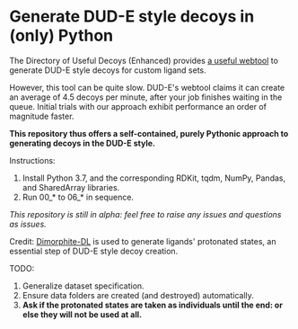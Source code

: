 # Generate DUD-E style decoys in (only) Python

The Directory of Useful Decoys (Enhanced) provides [a useful webtool](http://dude.docking.org/generate) to generate DUD-E style decoys for custom ligand sets.

However, this tool can be quite slow. DUD-E's webtool claims it can create an average of 4.5 decoys per minute, after your job finishes waiting in the queue. Initial trials with our approach exhibit performance an order of magnitude faster.

**This repository thus offers a self-contained, purely Pythonic approach to generating decoys in the DUD-E style.**

Instructions:
1. Install Python 3.7, and the corresponding RDKit, tqdm, NumPy, Pandas, and SharedArray libraries.
2. Run 00_\* to 06_\* in sequence.

*This repository is still in alpha: feel free to raise any issues and questions as issues.*

Credit: [Dimorphite-DL](https://durrantlab.pitt.edu/dimorphite-dl/) is used to generate ligands' protonated states, an essential step of DUD-E style decoy creation.

TODO:
1. Generalize dataset specification.
2. Ensure data folders are created (and destroyed) automatically.
3. **Ask if the protonated states are taken as individuals until the end: or else they will not be used at all.**

